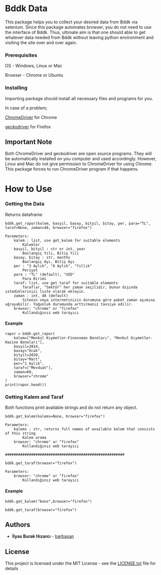 # Bddk Data

This package helps you to collect your desired data from Bddk via selenium. 
Since this package automates browser, you do not need to use the interface of Bddk. 
Thus, ultimate aim is that one should able to get whatever data needed from Bddk without leaving python environment and visiting the 
site over and over again. 

### Prerequisites

OS - Windows, Linux or Mac

Browser - Chrome or Ubuntu

### Installing

Importing package should install all necessary files and programs for you.

In case of a problem;

[ChromeDriver](https://chromedriver.chromium.org/) for Chrome

[geckodriver](https://chromedriver.chromium.org/) for Firefox

## Important Note

Both ChromeDriver and geckodriver are open source programs. They will be automatically installed on you computer and used accordingly.
However, Linux and Mac do not give permission to ChromeDriver for using Chrome. This package forces to run ChromeDriver program if that happens.

# How to Use

### Getting the Data

Returns dataframe

````
bddk.get_rapor(kalem, basyil, basay, bityil, bitay, per, para="TL", taraf=None, zaman=48, browser="firefox")

Paremeters:
    kalem : list, use get_kalem for suitable elements
        Kalemler
    basyil, bityil : str or int, year
        Baslangıç Yılı, Bitiş Yılı
    basay, bitay : str, months
        Baslangıç Ayı, Bitiş Ayı
    per : "3 Aylık", "6 Aylık", "Yıllık"
        Periyot
    para : "TL" (default), "USD" 
        Para Birimi
    taraf: list, use get_taraf for suitable elements
        Taraflar, "Sektör" her zaman seçilidir, bunun dışında istediklerinizi liste olarak ekleyin.
    zaman : int, 48 (default)
        Sitenin veya internetinizin durumuna göre paket zaman aşımına uğrayabilir. Yoğunluk durumunda arttırmanız tavsiye edilir.
    browser: "chrome" or "firefox"
        Kullandığınız web tarayıcı
````
#### Example
```
rapor = bddk.get_rapor(
    kalem=["Menkul Kıymetler-Finansman Bonoları", "Menkul Kıymetler-Hazine Bonoları"],
    basyil=2014,
    basay="Ocak",
    bityil=2020,
    bitay="Mart",
    per="1 Aylık",
    taraf=["Mevduat"],
    zaman=60,
    browser="chrome"
)
print(rapor.head())
```
### Getting Kalem and Taraf

Both functions print available strings and do not return any object. 
```
bddk.get_kalem(kalems=None, browser="firefox")

Parameters:
    kalems : str, returns full names of available kalem that consists of this string
        Kalem arama
    browser: "chrome" or "firefox"
        Kullandığınız web tarayıcı    

#######################################################

bddk.get_taraf(browser="firefox")
    
Parameters:
    browser: "chrome" or "firefox"
        Kullandığınız web tarayıcı  
```
#### Example
```
bddk.get_kalem("bono",browser="firefox")

bddk.get_taraf(browser="firefox")
```

## Authors

* **İlyas Burak Hızarcı** - [barbasan](https://github.com/barbasan)

## License

This project is licensed under the MIT License - see the [LICENSE.txt](LICENSE.txt) file for details

